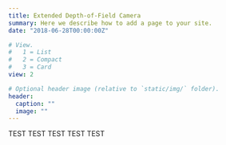 ```yaml
---
title: Extended Depth-of-Field Camera 
summary: Here we describe how to add a page to your site.
date: "2018-06-28T00:00:00Z"

# View.
#   1 = List
#   2 = Compact
#   3 = Card
view: 2

# Optional header image (relative to `static/img/` folder).
header:
  caption: ""
  image: ""
---
```


TEST
TEST
TEST
TEST
TEST
